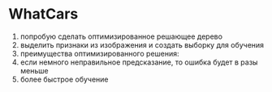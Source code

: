 # WhatCars

1) попробую сделать оптимизированное решающее дерево
2) выделить признаки из изображения и создать выборку для обучения
3) преимущества оптимизированного решения:
  1) если немного неправильное предсказание, то ошибка будет в разы меньше
  2) более быстрое обучение
